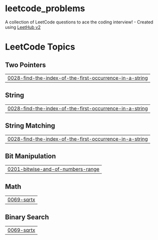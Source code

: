 # leetcode_problems
A collection of LeetCode questions to ace the coding interview! - Created using [LeetHub v2](https://github.com/arunbhardwaj/LeetHub-2.0)

<!---LeetCode Topics Start-->
# LeetCode Topics
## Two Pointers
|  |
| ------- |
| [0028-find-the-index-of-the-first-occurrence-in-a-string](https://github.com/vedanandana-T/leetcode_problems/tree/master/0028-find-the-index-of-the-first-occurrence-in-a-string) |
## String
|  |
| ------- |
| [0028-find-the-index-of-the-first-occurrence-in-a-string](https://github.com/vedanandana-T/leetcode_problems/tree/master/0028-find-the-index-of-the-first-occurrence-in-a-string) |
## String Matching
|  |
| ------- |
| [0028-find-the-index-of-the-first-occurrence-in-a-string](https://github.com/vedanandana-T/leetcode_problems/tree/master/0028-find-the-index-of-the-first-occurrence-in-a-string) |
## Bit Manipulation
|  |
| ------- |
| [0201-bitwise-and-of-numbers-range](https://github.com/vedanandana-T/leetcode_problems/tree/master/0201-bitwise-and-of-numbers-range) |
## Math
|  |
| ------- |
| [0069-sqrtx](https://github.com/vedanandana-T/leetcode_problems/tree/master/0069-sqrtx) |
## Binary Search
|  |
| ------- |
| [0069-sqrtx](https://github.com/vedanandana-T/leetcode_problems/tree/master/0069-sqrtx) |
<!---LeetCode Topics End-->